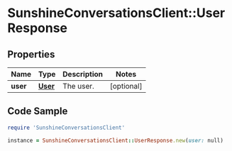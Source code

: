 # SunshineConversationsClient::UserResponse

## Properties

Name | Type | Description | Notes
------------ | ------------- | ------------- | -------------
**user** | [**User**](User.md) | The user. | [optional] 

## Code Sample

```ruby
require 'SunshineConversationsClient'

instance = SunshineConversationsClient::UserResponse.new(user: null)
```


